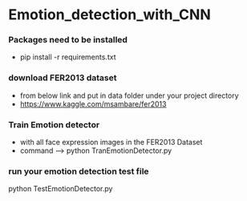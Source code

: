 # Emotion_detection_with_CNN

### Packages need to be installed
- pip install -r requirements.txt

### download FER2013 dataset
- from below link and put in data folder under your project directory
- https://www.kaggle.com/msambare/fer2013

### Train Emotion detector
- with all face expression images in the FER2013 Dataset
- command --> python TranEmotionDetector.py

### run your emotion detection test file
python TestEmotionDetector.py
